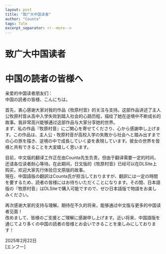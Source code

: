 ```yaml
---
layout: post
title: "致广大中国读者"
author: "Counta"
tags: Tale
excerpt_separator: <!--more-->
---
```


# 致广大中国读者  
# 中国の読者の皆様へ  

<!--more-->

亲爱的中国读者朋友们：  
中国の読者の皆様、こんにちは。  

首先，衷心感谢大家对我的作品《牧原村音》的关注与支持。这部作品讲述了主人公牧原村音从高中入学失败到踏入社会的心路历程，描绘了她在逆境中不断成长的故事。我非常高兴能够通过这部作品与大家分享她的世界。  
まず、私の作品『牧原村音』にご関心を寄せてくださり、心から感謝申し上げます。この作品は、主人公・牧原村音が高校入学の失敗から社会へと踏み出すまでの心の旅を描き、逆境の中で成長していく姿を表現しています。彼女の世界を皆様と共有できることを大変嬉しく思います。  

目前，中文版的翻译工作正在由Counta先生负责，但由于翻译需要一定的时间，还请各位读者耐心等待。在此期间，日文版的《牧原村音》已经可以在DLSite上购买，欢迎大家先行体验日文原版的故事。  
現在、中国語版の翻訳はCounta氏が担当しておりますが、翻訳には一定の時間を要するため、読者の皆様にはお待ちいただくことになります。その間、日本語版の『牧原村音』はDLSiteで購入可能ですので、ぜひ日本語版で物語をお楽しみください。  

再次感谢大家的支持与理解。期待在不久的将来，能够通过中文版与更多的中国读者见面！  
改めまして、皆様のご支援とご理解に感謝申し上げます。近い将来、中国語版を通じてより多くの中国の読者の皆様とお会いできることを楽しみにしております！  

2025年2月22日  
[エンフー]  
